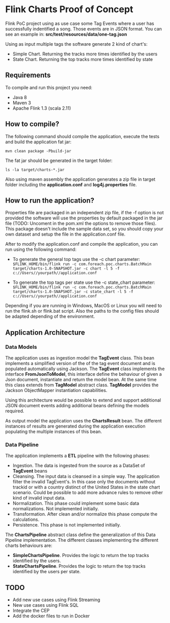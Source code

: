 # Flink Charts Proof of Concept

Flink PoC project using as use case some Tag Events where a user has successfully indentified a song. 
Those events are in JSON format. You can see an example in: **src/test/resources/data/one-tag.json** 

Using as input multiple tags the software generate 2 kind of chart's:

* Simple Chart. Returning the tracks more times identified by the users
* State Chart. Returning the top tracks more times identified by state

## Requirements 

To compile and run this project you need:

* Java 8
* Maven 3
* Apache Flink 1.3 (scala 2.11)


## How to compile?

The following command should compile the application, execute the tests and build the application fat jar:

`mvn clean package -Pbuild-jar`

The fat jar should be generated in the target folder:

`ls -la target/charts-*.jar`

Also using maven assembly the application generates a zip file in target folder including the **application.conf**
 and **log4j.properties** file. 

## How to run the application?

Properties file are packaged in an independent zip file, if the -f option is not provided the software will use the 
properties by default packaged in the jar file (TODO: Uncoment in the pom.xml the options to remove those files).
This package doesn't include the sample data set, so you should copy your own dataset and setup the file in the application.conf file.

After to modify the application.conf and compile the application, you can run using the following command:
* To generate the general top tags use the -c chart parameter: 
`$FLINK_HOME/bin/flink run -c com.foreach.poc.charts.BatchMain target/charts-1.0-SNAPSHOT.jar -c chart -l 5 -f c://Users//yourpath//application.conf`

* To generate the top tags per state use the -c state_chart parameter:
`$FLINK_HOME/bin/flink run -c com.foreach.poc.charts.BatchMain target/charts-1.0-SNAPSHOT.jar -c state_chart -l 5 -f c://Users//yourpath//application.conf`

Depending if you are running in Windows, MacOS or Linux you will need to run the flink.sh or flink.bat script. Also the paths 
to the config files should be adapted depending of the environment. 

## Application Architecture

### Data Models

The application uses as ingestion model the **TagEvent** class. This bean implements a simplified 
version of the of the tag event document and is populated automatically using Jackson.
The **TagEvent** class implements the interface **FromJsonToModel**, this interface define the 
behaviour of given a Json document, instantiate and return the model bean.
At the same time this class extends from **TagModel** abstract class. **TagModel** provides the 
Jackson ObjectMapper instantiation capabilities.

Using this architecture would be possible to extend and support additional JSON document events 
adding additional beans defining the models required. 

As output model the application uses the **ChartsResult** bean. The different instances of results
are generated during the application execution populating the multiple instances of this bean.   

### Data Pipeline

The application implements a **ETL** pipeline with the following phases:
* Ingestion. The data is ingested from the source as a DataSet of **TagEvent** beans
* Cleansing. The input data is cleansed in a simple way. The application filter the invalid 
TagEvent's. In this case only the documents without trackid or with a country distinct of the 
United States in the state chart scenario. Could be possible to add more advance rules to remove other 
kind of invalid input data.
* Normalization. This phase could implement some basic data normalizations. Not implemented initially.
* Transformation. After clean and/or normalize this phase compute the calculations.
* Persistence. This phase is not implemented initially.

The **ChartsPipeline** abstract class define the generalization of this Data Pipeline implementation. 
The different classes implementing the different charts behaviours are:
* **SimpleChartsPipeline**. Provides the logic to return the top tracks identified by the users.
* **StateChartsPipeline**. Provides the logic to return the top tracks identified by the users per state.


## TODO

* Add new use cases using Flink Streaming
* New use cases using Flink SQL
* Integrate the CEP
* Add the docker files to run in Docker


